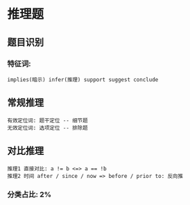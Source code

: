 # 推理题

## 题目识别

### 特征词:
    implies(暗示) infer(推理) support suggest conclude

## 常规推理
    有效定位词: 题干定位 -- 细节题
    无效定位词: 选项定位 -- 排除题

## 对比推理
    推理1 直接对比: a != b <=> a == !b 
    推理2 时间 after / since / now => before / prior to: 反向推 
### 分类占比: 2%



